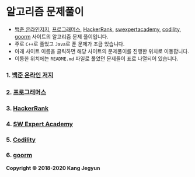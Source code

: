 알고리즘 문제풀이
=================

-	[백준 온라인저지](https://www.acmicpc.net), [프로그래머스](https://programmers.co.kr/), [HackerRank](https://www.hackerrank.com), [swexpertacademy](http://swexpertacademy.com), [codility](https://app.codility.com/programmers), [goorm](https://level.goorm.io) 사이트의 알고리즘 문제 풀이입니다.
-	주로 `C++`로 풀었고 `Java`로 푼 문제가 조금 있습니다.
-	아래 사이트 이름을 클릭하면 해당 사이트의 문제풀이를 진행한 위치로 이동합니다.
-	이동한 위치에는 `README.md` 파일로 풀었던 문제들이 표로 나열되어 있습니다.

### 1. [백준 온라인 저지](https://github.com/tdm1223/Algorithm/tree/master/acmicpc.net)

### 2. [프로그래머스](https://github.com/tdm1223/Algorithm/tree/master/programmers)

### 3. [HackerRank](https://github.com/tdm1223/Algorithm/tree/master/hackerrank.com)

### 4. [SW Expert Academy](https://github.com/tdm1223/Algorithm/tree/master/swexpertacademy.com)

### 5. [Codility](https://github.com/tdm1223/Algorithm/tree/master/codility)

### 6. [goorm](https://github.com/tdm1223/Algorithm/tree/master/goorm.io)

**Copyright &copy; 2018-2020 Kang Jegyun**
